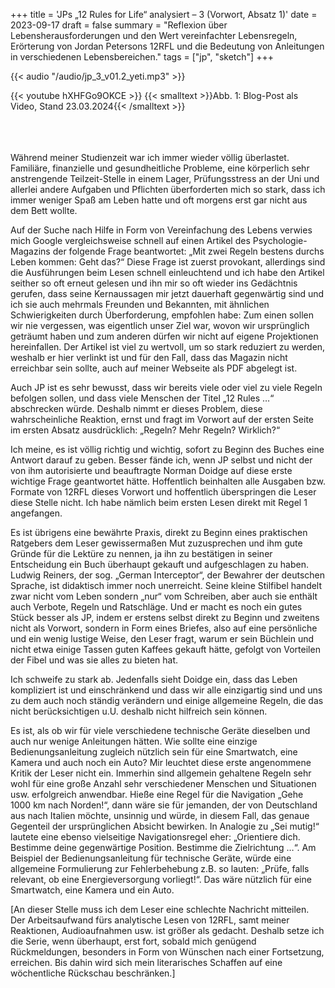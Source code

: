 +++
title = 'JPs „12 Rules for Life“ analysiert – 3 (Vorwort, Absatz 1)'
date = 2023-09-17
draft = false
summary = "Reflexion über Lebensherausforderungen und den Wert vereinfachter Lebensregeln, Erörterung von Jordan Petersons 12RFL und die Bedeutung von Anleitungen in verschiedenen Lebensbereichen."
tags = ["jp", "sketch"]
+++

{{< audio "/audio/jp_3_v01.2_yeti.mp3" >}}  


{{< youtube hXHFGo9OKCE >}}
{{< smalltext >}}Abb. 1: Blog-Post als Video, Stand 23.03.2024{{< /smalltext >}}

</br></br>  
Während meiner Studienzeit war ich immer wieder völlig überlastet. Familiäre, finanzielle und gesundheitliche Probleme, eine körperlich sehr anstrengende Teilzeit-Stelle in einem Lager, Prüfungsstress an der Uni und allerlei andere Aufgaben und Pflichten überforderten mich so stark, dass ich immer weniger Spaß am Leben hatte und oft morgens erst gar nicht aus dem Bett wollte.

Auf der Suche nach Hilfe in Form von Vereinfachung des Lebens verwies mich Google vergleichsweise schnell auf einen Artikel des Psychologie-Magazins der folgende Frage beantwortet: „Mit zwei Regeln bestens durchs Leben kommen: Geht das?“ Diese Frage ist zuerst provokant, allerdings sind die Ausführungen beim Lesen schnell einleuchtend und ich habe den Artikel seither so oft erneut gelesen und ihn mir so oft wieder ins Gedächtnis gerufen, dass seine Kernaussagen mir jetzt dauerhaft gegenwärtig sind und ich sie auch mehrmals Freunden und Bekannten, mit ähnlichen Schwierigkeiten durch Überforderung, empfohlen habe: Zum einen sollen wir nie vergessen, was eigentlich unser Ziel war, wovon wir ursprünglich geträumt haben und zum anderen dürfen wir nicht auf eigene Projektionen hereinfallen. Der Artikel ist viel zu wertvoll, um so stark reduziert zu werden, weshalb er hier verlinkt ist und für den Fall, dass das Magazin nicht erreichbar sein sollte, auch auf meiner Webseite als PDF abgelegt ist.

Auch JP ist es sehr bewusst, dass wir bereits viele oder viel zu viele Regeln befolgen sollen, und dass viele Menschen der Titel „12 Rules …“ abschrecken würde. Deshalb nimmt er dieses Problem, diese wahrscheinliche Reaktion, ernst und fragt im Vorwort auf der ersten Seite im ersten Absatz ausdrücklich: „Regeln? Mehr Regeln? Wirklich?“

Ich meine, es ist völlig richtig und wichtig, sofort zu Beginn des Buches eine Antwort darauf zu geben. Besser fände ich, wenn JP selbst und nicht der von ihm autorisierte und beauftragte Norman Doidge auf diese erste wichtige Frage geantwortet hätte. Hoffentlich beinhalten alle Ausgaben bzw. Formate von 12RFL dieses Vorwort und hoffentlich überspringen die Leser diese Stelle nicht. Ich habe nämlich beim ersten Lesen direkt mit Regel 1 angefangen.

Es ist übrigens eine bewährte Praxis, direkt zu Beginn eines praktischen Ratgebers dem Leser gewissermaßen Mut zuzusprechen und ihm gute Gründe für die Lektüre zu nennen, ja ihn zu bestätigen in seiner Entscheidung ein Buch überhaupt gekauft und aufgeschlagen zu haben. Ludwig Reiners, der sog. „German Interceptor“, der Bewahrer der deutschen Sprache, ist didaktisch immer noch unerreicht. Seine kleine Stilfibel handelt zwar nicht vom Leben sondern „nur“ vom Schreiben, aber auch sie enthält auch Verbote, Regeln und Ratschläge. Und er macht es noch ein gutes Stück besser als JP, indem er erstens selbst direkt zu Beginn und zweitens nicht als Vorwort, sondern in Form eines Briefes, also auf eine persönliche und ein wenig lustige Weise, den Leser fragt, warum er sein Büchlein und nicht etwa einige Tassen guten Kaffees gekauft hätte, gefolgt von Vorteilen der Fibel und was sie alles zu bieten hat.

Ich schweife zu stark ab. Jedenfalls sieht Doidge ein, dass das Leben kompliziert ist und einschränkend und dass wir alle einzigartig sind und uns zu dem auch noch ständig verändern und einige allgemeine Regeln, die das nicht berücksichtigen u.U. deshalb nicht hilfreich sein können.

Es ist, als ob wir für viele verschiedene technische Geräte dieselben und auch nur wenige Anleitungen hätten. Wie sollte eine einzige Bedienungsanleitung zugleich nützlich sein für eine Smartwatch, eine Kamera und auch noch ein Auto? Mir leuchtet diese erste angenommene Kritik der Leser nicht ein. Immerhin sind allgemein gehaltene Regeln sehr wohl für eine große Anzahl sehr verschiedener Menschen und Situationen usw. erfolgreich anwendbar. Hieße eine Regel für die Navigation „Gehe 1000 km nach Norden!“, dann wäre sie für jemanden, der von Deutschland aus nach Italien möchte, unsinnig und würde, in diesem Fall, das genaue Gegenteil der ursprünglichen Absicht bewirken. In Analogie zu „Sei mutig!“ lautete eine ebenso vielseitige Navigationsregel eher: „Orientiere dich. Bestimme deine gegenwärtige Position. Bestimme die Zielrichtung …“. Am Beispiel der Bedienungsanleitung für technische Geräte, würde eine allgemeine Formulierung zur Fehlerbehebung z.B. so lauten: „Prüfe, falls relevant, ob eine Energieversorgung vorliegt!“. Das wäre nützlich für eine Smartwatch, eine Kamera und ein Auto.

[An dieser Stelle muss ich dem Leser eine schlechte Nachricht mitteilen. Der Arbeitsaufwand fürs analytische Lesen von 12RFL, samt meiner Reaktionen, Audioaufnahmen usw. ist größer als gedacht. Deshalb setze ich die Serie, wenn überhaupt, erst fort, sobald mich genügend Rückmeldungen, besonders in Form von Wünschen nach einer Fortsetzung, erreichen. Bis dahin wird sich mein literarisches Schaffen auf eine wöchentliche Rückschau beschränken.]